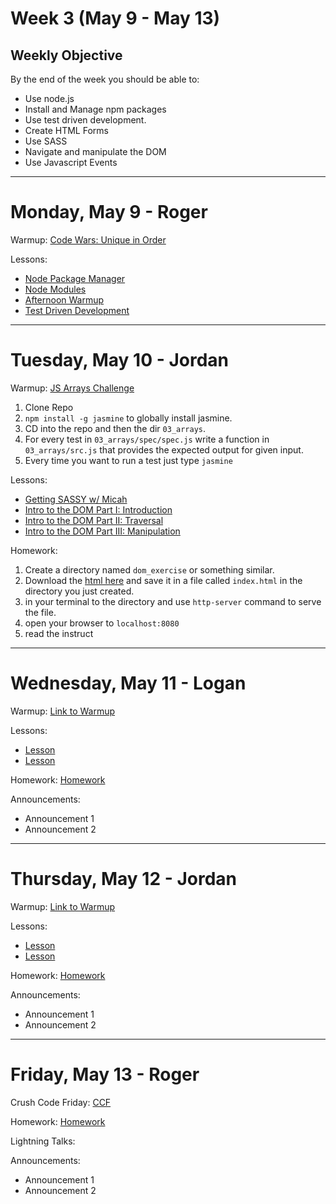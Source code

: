 # Week 3 (May 9 - May 13)
## Weekly Objective

By the end of the week you should be able to:

- Use node.js
- Install and Manage npm packages
- Use test driven development.
- Create HTML Forms
- Use SASS
- Navigate and manipulate the DOM
- Use Javascript Events

---

# Monday, May 9 - Roger

Warmup: [Code Wars: Unique in Order](http://www.codewars.com/kata/unique-in-order)

Lessons:

- [Node Package Manager](https://workbook.galvanize.com/cohorts/68/articles/3747)
- [Node Modules](https://workbook.galvanize.com/cohorts/68/articles/3746)
- [Afternoon Warmup](https://github.com/gSchool/g27-warmup-strings)
- [Test Driven Development](https://workbook.galvanize.com/cohorts/68/articles/3097)

---

# Tuesday, May 10 - Jordan

Warmup: [JS Arrays Challenge](https://github.com/gSchool/javascript-challenges)


1. Clone Repo
1. `npm install -g jasmine` to globally install jasmine.
1. CD into the repo and then the dir `03_arrays`.
1. For every test in `03_arrays/spec/spec.js` write a function in `03_arrays/src.js` that provides the expected output for given input.
1. Every time you want to run a test just type `jasmine`

Lessons:

- [Getting SASSY w/ Micah](https://workbook.galvanize.com/cohorts/68/articles/3149)
- [Intro to the DOM Part I: Introduction](https://workbook.galvanize.com/cohorts/68/articles/3092)
- [Intro to the DOM Part II: Traversal](https://workbook.galvanize.com/cohorts/68/articles/3748)
- [Intro to the DOM Part III: Manipulation](https://workbook.galvanize.com/cohorts/68/articles/3749)


Homework:
1. Create a directory named `dom_exercise` or something similar.
1. Download the [html here](https://gist.github.com/JordanMajd/ab6cf05df868f4fcfa1cb0f28f1b71e3) and save it in a file called `index.html` in the directory you just created.
1. in your terminal to the directory and use `http-server` command to serve the file.
1. open your browser to `localhost:8080`
1. read the instruct

---

# Wednesday, May 11 - Logan

Warmup: [Link to Warmup](http://github.com/gSchool)

Lessons:

- [Lesson](https://workbook.galvanize.com/cohorts/68/student_dashboard)
- [Lesson](https://workbook.galvanize.com/cohorts/68/student_dashboard)

Homework: [Homework](https://workbook.galvanize.com/cohorts/68/student_dashboard)

Announcements:

- Announcement 1
- Announcement 2

---

# Thursday, May 12 - Jordan

Warmup: [Link to Warmup](http://github.com/gSchool)

Lessons:

- [Lesson](https://workbook.galvanize.com/cohorts/68/student_dashboard)
- [Lesson](https://workbook.galvanize.com/cohorts/68/student_dashboard)

Homework: [Homework](https://workbook.galvanize.com/cohorts/68/student_dashboard)

Announcements:

- Announcement 1
- Announcement 2

---

# Friday, May 13 - Roger

Crush Code Friday: [CCF](https://workbook.galvanize.com/cohorts/68/student_dashboard)

Homework: [Homework](https://workbook.galvanize.com/cohorts/68/student_dashboard)

Lightning Talks:

Announcements:

- Announcement 1
- Announcement 2
